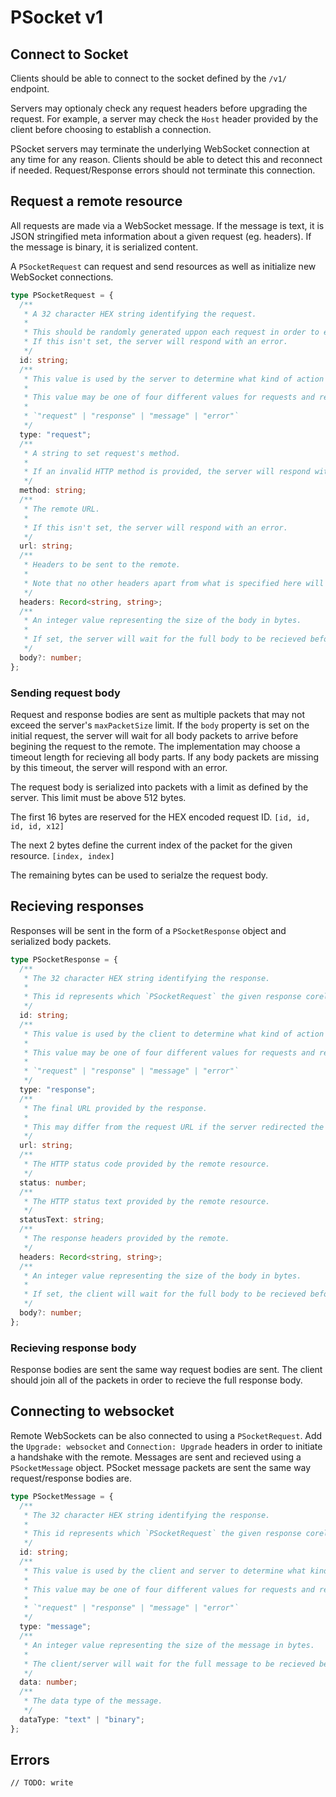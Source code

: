 # PSocket v1

## Connect to Socket

Clients should be able to connect to the socket defined by the `/v1/` endpoint.

Servers may optionaly check any request headers before upgrading the request. For example, a server may check the `Host` header provided by the client before choosing to establish a connection.

PSocket servers may terminate the underlying WebSocket connection at any time for any reason. Clients should be able to detect this and reconnect if needed. Request/Response errors should not terminate this connection.

## Request a remote resource

All requests are made via a WebSocket message. If the message is text, it is JSON stringified meta information about a given request (eg. headers). If the message is binary, it is serialized content.

A `PSocketRequest` can request and send resources as well as initialize new WebSocket connections.

```ts
type PSocketRequest = {
  /**
   * A 32 character HEX string identifying the request.
   *
   * This should be randomly generated uppon each request in order to ensure there are no response collisions.
   * If this isn't set, the server will respond with an error.
   */
  id: string;
  /**
   * This value is used by the server to determine what kind of action is being completed.
   *
   * This value may be one of four different values for requests and responses.
   *
   * `"request" | "response" | "message" | "error"`
   */
  type: "request";
  /**
   * A string to set request's method.
   *
   * If an invalid HTTP method is provided, the server will respond with an error.
   */
  method: string;
  /**
   * The remote URL.
   *
   * If this isn't set, the server will respond with an error.
   */
  url: string;
  /**
   * Headers to be sent to the remote.
   *
   * Note that no other headers apart from what is specified here will be sent to the remote.
   */
  headers: Record<string, string>;
  /**
   * An integer value representing the size of the body in bytes.
   *
   * If set, the server will wait for the full body to be recieved before making any requests.
   */
  body?: number;
};
```

### Sending request body

Request and response bodies are sent as multiple packets that may not exceed the server's `maxPacketSize` limit. If the `body` property is set on the initial request, the server will wait for all body packets to arrive before begining the request to the remote. The implementation may choose a timeout length for recieving all body parts. If any body packets are missing by this timeout, the server will respond with an error.

The request body is serialized into packets with a limit as defined by the server. This limit must be above 512 bytes.

The first 16 bytes are reserved for the HEX encoded request ID. `[id, id, id, id, x12]`

The next 2 bytes define the current index of the packet for the given resource. `[index, index]`

The remaining bytes can be used to serialze the request body.

## Recieving responses

Responses will be sent in the form of a `PSocketResponse` object and serialized body packets.

```ts
type PSocketResponse = {
  /**
   * The 32 character HEX string identifying the response.
   *
   * This id represents which `PSocketRequest` the given response corelates to.
   */
  id: string;
  /**
   * This value is used by the client to determine what kind of action is being completed.
   *
   * This value may be one of four different values for requests and responses.
   *
   * `"request" | "response" | "message" | "error"`
   */
  type: "response";
  /**
   * The final URL provided by the response.
   *
   * This may differ from the request URL if the server redirected the request.
   */
  url: string;
  /**
   * The HTTP status code provided by the remote resource.
   */
  status: number;
  /**
   * The HTTP status text provided by the remote resource.
   */
  statusText: string;
  /**
   * The response headers provided by the remote.
   */
  headers: Record<string, string>;
  /**
   * An integer value representing the size of the body in bytes.
   *
   * If set, the client will wait for the full body to be recieved before finalizing any requests.
   */
  body?: number;
};
```

### Recieving response body

Response bodies are sent the same way request bodies are sent. The client should join all of the packets in order to recieve the full response body.

## Connecting to websocket

Remote WebSockets can be also connected to using a `PSocketRequest`. Add the `Upgrade: websocket` and `Connection: Upgrade` headers in order to initiate a handshake with the remote. Messages are sent and recieved using a `PSocketMessage` object. PSocket message packets are sent the same way request/response bodies are.

```ts
type PSocketMessage = {
  /**
   * The 32 character HEX string identifying the response.
   *
   * This id represents which `PSocketRequest` the given response corelates to.
   */
  id: string;
  /**
   * This value is used by the client and server to determine what kind of action is being completed.
   *
   * This value may be one of four different values for requests and responses.
   *
   * `"request" | "response" | "message" | "error"`
   */
  type: "message";
  /**
   * An integer value representing the size of the message in bytes.
   *
   * The client/server will wait for the full message to be recieved before forwarding the message.
   */
  data: number;
  /**
   * The data type of the message.
   */
  dataType: "text" | "binary";
};
```

## Errors

`// TODO: write`
